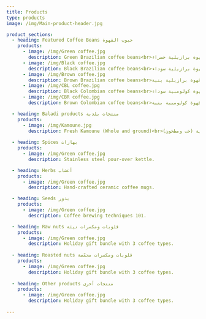 ```yaml
---
title: Products
type: products
image: /img/Main-product-header.jpg

product_sections:
  - heading: Featured Coffee Beans حبوب القهوة
    products:
      - image: /img/Green coffee.jpg
        description: Green Brazilian coffee beans<br>قهوة برازيلية خضراء
      - image: /img/Black coffee.jpg
        description: Black Brazilian coffee beans<br>قهوة برازيلية سوداء
      - image: /img/Brown coffee.jpg
        description: Brown Brazilian coffee beans<br>قهوة برازيلية بنية
      - image: /img/CBL coffee.jpg
        description: Black Colombian coffee beans<br>قهوة كولومبية سوداء
      - image: /img/CBR coffee.jpg
        description: Brown Colombian coffee beans<br>قهوة كولومبية بنية

  - heading: Baladi products منتجات بلدية
    products:
      - image: /img/Kamoune.jpg
        description: Fresh Kamoune (Whole and ground)<br>كمونة بلدية (حب ومطحون)
      
  - heading: Spices بهارات
    products:
      - image: /img/Green coffee.jpg
        description: Stainless steel pour-over kettle.

  - heading: Herbs أعشاب
    products:
      - image: /img/Green coffee.jpg
        description: Hand-crafted ceramic coffee mugs.

  - heading: Seeds بذور
    products:
      - image: /img/Green coffee.jpg
        description: Coffee brewing techniques 101.

  - heading: Raw nuts قلوبات ومكسرات نيئة
    products:
      - image: /img/Green coffee.jpg
        description: Holiday gift bundle with 3 coffee types.
        
  - heading: Roasted nuts قلوبات ومكسرات محمّصة
    products:
      - image: /img/Green coffee.jpg
        description: Holiday gift bundle with 3 coffee types.
         
  - heading: Other products منتجات أخرى
    products:
      - image: /img/Green coffee.jpg
        description: Holiday gift bundle with 3 coffee types.
        
---
```

